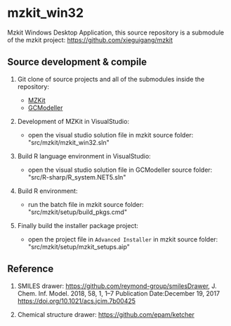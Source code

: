 # mzkit_win32

Mzkit Windows Desktop Application, this source repository is a submodule of the mzkit project: https://github.com/xieguigang/mzkit

## Source development &amp; compile 

1. Git clone of source projects and all of the submodules inside the repository:
   + [MZKit](https://github.com/xieguigang/mzkit.git)
   + [GCModeller](https://github.com/SMRUCC/GCModeller.git)

2. Development of MZKit in VisualStudio:
   + open the visual studio solution file in mzkit source folder: "src/mzkit/mzkit_win32.sln"

3. Build R language environment in VisualStudio:
   + open the visual studio solution file in GCModeller source folder: "src/R-sharp/R_system.NET5.sln"
   
4. Build R environment:
   + run the batch file in mzkit source folder: "src/mzkit/setup/build_pkgs.cmd" 
   
5. Finally build the installer package project:
   + open the project file in ``Advanced Installer`` in mzkit source folder: "src/mzkit/setup/mzkit_setups.aip"


## Reference

1. SMILES drawer: https://github.com/reymond-group/smilesDrawer, J. Chem. Inf. Model. 2018, 58, 1, 1–7 
   Publication Date:December 19, 2017
   https://doi.org/10.1021/acs.jcim.7b00425

2. Chemical structure drawer: https://github.com/epam/ketcher 